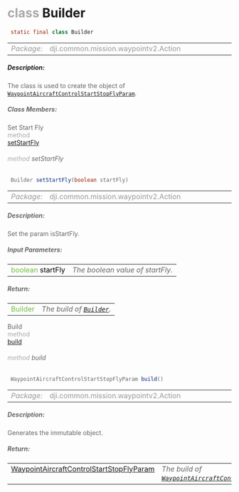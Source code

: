 <div class="article"><h1 ><font color="#AAA">class </font>Builder</h1></div>

~~~java
 static final class Builder 
~~~

<html><table class="table-supportedby"><tr valign="top"><td width=15%><font color="#999"><i>Package:</i></td><td width=85%><font color="#999">dji.common.mission.waypointv2.Action</td></tr></table></html>



##### Description:



<font color="#666">The class is used to create the object of <code><a href="/Components/Missions/DJIWaypointV2AircraftControlParam_DJIWaypointV2AircraftControlFlyingParam.html#djiwaypointv2aircraftcontrolparam_djiwaypointv2aircraftcontrolflyingparam">WaypointAircraftControlStartStopFlyParam</a></code>.



##### Class Members:

<div class="api-row" id="djiwaypointv2aircraftcontrolparam_djiwaypointv2aircraftcontrolflyingparam_builder_setstartfly"><div class="api-col left">Set Start Fly</div><div class="api-col middle" style="color:#AAA">method</div><div class="api-col right"><a class="trigger" href="#djiwaypointv2aircraftcontrolparam_djiwaypointv2aircraftcontrolflyingparam_builder_setstartfly_inline">setStartFly</a></div></div><div class="inline-doc" id="djiwaypointv2aircraftcontrolparam_djiwaypointv2aircraftcontrolflyingparam_builder_setstartfly_inline"

><div class="article"><h6 ><font color="#AAA">method </font>setStartFly</h6></div>

~~~java
 Builder setStartFly(boolean startFly) 
~~~

<html><table class="table-supportedby"><tr valign="top"><td width=15%><font color="#999"><i>Package:</i></td><td width=85%><font color="#999">dji.common.mission.waypointv2.Action</td></tr></table></html>



##### Description:



<font color="#666">Set the param isStartFly.



##### Input Parameters:

<html><table class="table-inline-parameters"><tr valign="top"><td><font color="#70BF41">boolean <font color="#000">startFly</td><td><font color="#666"><i>The boolean value of startFly.</i></td></tr></table></html>

##### Return:

<html><table class="table-inline-parameters"><tr valign="top"><td><font color="#70BF41">Builder</td><td><font color="#666"><i>The build of <code><a href="/Components/Missions/DJIWaypointV2AircraftControlParam_DJIWaypointV2AircraftControlFlyingParam_Builder.html#djiwaypointv2aircraftcontrolparam_djiwaypointv2aircraftcontrolflyingparam_builder">Builder</a></code>.</i></td></tr></table></html></div>

<div class="api-row" id="djiwaypointv2aircraftcontrolparam_djiwaypointv2aircraftcontrolflyingparam_builder_build"><div class="api-col left">Build</div><div class="api-col middle" style="color:#AAA">method</div><div class="api-col right"><a class="trigger" href="#djiwaypointv2aircraftcontrolparam_djiwaypointv2aircraftcontrolflyingparam_builder_build_inline">build</a></div></div><div class="inline-doc" id="djiwaypointv2aircraftcontrolparam_djiwaypointv2aircraftcontrolflyingparam_builder_build_inline"

><div class="article"><h6 ><font color="#AAA">method </font>build</h6></div>

~~~java
 WaypointAircraftControlStartStopFlyParam build() 
~~~

<html><table class="table-supportedby"><tr valign="top"><td width=15%><font color="#999"><i>Package:</i></td><td width=85%><font color="#999">dji.common.mission.waypointv2.Action</td></tr></table></html>



##### Description:



<font color="#666">Generates the immutable object.



##### Return:

<html><table class="table-inline-parameters"><tr valign="top"><td><font color="#70BF41"><a href="/Components/Missions/DJIWaypointV2AircraftControlParam_DJIWaypointV2AircraftControlFlyingParam.html#djiwaypointv2aircraftcontrolparam_djiwaypointv2aircraftcontrolflyingparam">WaypointAircraftControlStartStopFlyParam</a></td><td><font color="#666"><i>The build of <code><a href="/Components/Missions/DJIWaypointV2AircraftControlParam_DJIWaypointV2AircraftControlFlyingParam.html#djiwaypointv2aircraftcontrolparam_djiwaypointv2aircraftcontrolflyingparam">WaypointAircraftControlStartStopFlyParam</a></code>.</i></td></tr></table></html></div>


